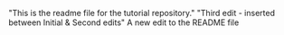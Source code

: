 "This is the readme file for the tutorial repository."
"Third edit - inserted between Initial
& Second edits"
A new edit
to the 
README
file
